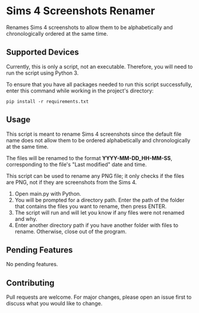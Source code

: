 # Sims 4 Screenshots Renamer

Renames Sims 4 screenshots to allow them to be alphabetically and chronologically ordered at the same time.

## Supported Devices

Currently, this is only a script, not an executable. Therefore, you will need to run the script using Python 3.

To ensure that you have all packages needed to run this script successfully, enter this command while working in the project's directory:

`pip install -r requirements.txt`

## Usage

This script is meant to rename Sims 4 screenshots since the default file name does not allow them to be ordered alphabetically and chronologically at the same time.

The files will be renamed to the format **YYYY-MM-DD_HH-MM-SS**, corresponding to the file's "Last modified" date and time.

This script can be used to rename any PNG file; it only checks if the files are PNG, not if they are screenshots from the Sims 4.

1. Open main.py with Python.
2. You will be prompted for a directory path. Enter the path of the folder that contains the files you want to rename, then press ENTER.
3. The script will run and will let you know if any files were not renamed and why.
4. Enter another directory path if you have another folder with files to rename. Otherwise, close out of the program.

## Pending Features

No pending features.

## Contributing

Pull requests are welcome. For major changes, please open an issue first to discuss what you would like to change.
